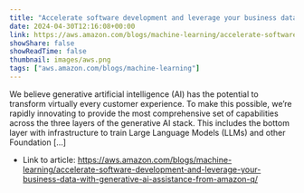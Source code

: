```yaml
---
title: "Accelerate software development and leverage your business data with generative AI assistance from Amazon Q"
date: 2024-04-30T12:16:08+00:00
link: https://aws.amazon.com/blogs/machine-learning/accelerate-software-development-and-leverage-your-business-data-with-generative-ai-assistance-from-amazon-q/
showShare: false
showReadTime: false
thumbnail: images/aws.png
tags: ["aws.amazon.com/blogs/machine-learning"]
---
```

We believe generative artificial intelligence (AI) has the potential to transform virtually every customer experience. To make this possible, we’re rapidly innovating to provide the most comprehensive set of capabilities across the three layers of the generative AI stack. This includes the bottom layer with infrastructure to train Large Language Models (LLMs) and other Foundation […]

- Link to article: https://aws.amazon.com/blogs/machine-learning/accelerate-software-development-and-leverage-your-business-data-with-generative-ai-assistance-from-amazon-q/